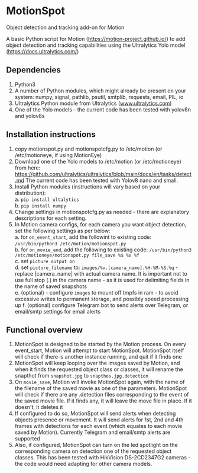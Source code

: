 # MotionSpot
Object detection and tracking add-on for Motion

A basic Python script for Motion (https://motion-project.github.io/) to add object detection and tracking capabilities using the Ultralytics Yolo model (https://docs.ultralytics.com/)

## Dependencies
1. Python3
2. A number of Python modules, which might already be present on your system: numpy, signal, pathlib, psutil, smtplib, requests, email, PIL, io
3. Ultralytics Python module from Ultralytics (www.ultralytics.com)
4. One of the Yolo models - the current code has been tested with yolov8n and yolov8s

## Installation instructions

1. copy motionspot.py and motionspotcfg.py to /etc/motion (or /etc/motioneye, if using MotionEye)
2. Download one of the Yolo models to /etc/motion (or /etc/motioneye) from here: https://github.com/ultralytics/ultralytics/blob/main/docs/en/tasks/detect.md The current code has been tested with Yolov8 nano and small.
3. Install Python modules (instructions will vary based on your distribution):  
 a. `pip install ultalytics`  
 b. `pip install numpy`  
4. Change settings in motionspotcfg.py as needed - there are explanatory descriptions for each setting.
5. In Motion camera configs, for each camera you want object detection, set the following settings as per below:  
   a. for `on_event_start`, add the followint to existing code: `/usr/bin/python3 /etc/motion/motionspot.py`  
   b. for `on_movie_end`, add the following to existing code: `/usr/bin/python3 /etc/motioneye/motionspot.py file_save %$ %v %f`  
   c. set `picture_output on`  
   d. set `picture_filename` to: `images/%v.[camera_name].%H-%M-%S.%q` - replace [camera_name] with actual camera name. It is important not to use full stop (.) in the camera name - as it is used for delimiting fields in the name of saved snapshots  
   e. (optional) - configure `images` to mount off tmpfs in ram - to avoid excessive writes to permanent storage, and possibly speed processing up
   f. (optional) configure Telegram bot to send alerts over Telegram, or email/smtp settings for email alerts

## Functional overview

1. MotionSpot is designed to be started by the Motion process. On every event_start, Motion will attempt to start MotionSpot. MotionSpot itself will check if there is another instance running, and quit if it finds one
2. MotionSpot will keep looping over the images saved by Motion, and when it finds the requested object class or classes, it will rename the snapthot from `snapshot.jpg` to `snapthos.jpg.detection`
3. On `movie_save`, Motion will invoke MotionSpot again, with the name of the filename of the saved movie as one of the parameters. MotionSpot will check if there are any .detection files corresponding to the event of the saved movie file. If it finds any, it will leave the move file in place. If it doesn't, it deletes it
4. If configured to do so, MotionSpot will send alerts when detecting objects presence or movement. It will send alerts for 1st, 2nd and 4th frames with detections for each event (which equates to each movie saved by Motion). Currently Telegram and email/smtp alerts are supported
5. Also, if configured, MotionSpot can turn on the led spotlight on the corresponding camera on detection one of the requested object classes. This has been tested with HikVision DS-2CD2347G2 cameras - the code would need adapting for other camera models.
